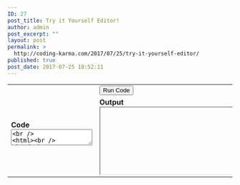 ```yaml
---
ID: 27
post_title: Try it Yourself Editor!
author: admin
post_excerpt: ""
layout: post
permalink: >
  http://coding-karma.com/2017/07/25/try-it-yourself-editor/
published: true
post_date: 2017-07-25 18:52:11
---
```

<style type="text/css">
    textarea, iframe {<br />
       border: 2px solid #ddd;<br />
       height: 100px;<br />
       width: 100%;<br />
    }<br />
</style>
<table border="0" width="100%" cellspacing="5" cellpadding="5">
<tbody>
<tr>
<td scope="col" width="50%"></td>
<td scope="col" align="left" width="50%"><input type="button" value="Run Code" /></td>
</tr>
<tr>
<td><form><strong>Code</strong>
<textarea id="sourceCode" name="sourceCode">&lt;br /&gt;
&lt;html&gt;&lt;br /&gt;
&lt;head&gt;&lt;br /&gt;
&lt;title&gt;Hello&lt;/title&gt;&lt;br /&gt;
&lt;/head&gt;&lt;br /&gt;
&lt;body&gt;&lt;/p&gt;
&lt;h1&gt;Hello!&lt;/h1&gt;
&lt;p&gt;Write HTML, CSS or JavaScript code here and click 'Run Code'.&lt;/p&gt;
&lt;p&gt;&lt;/body&gt;&lt;br /&gt;
&lt;/html&gt;&lt;br /&gt;
                </textarea></form></td>
<td><strong>Output</strong><iframe id="targetCode" name="targetCode" width="300" height="150"></iframe></td>
</tr>
</tbody>
</table>
<script type="text/javascript">
	function runCode()
	{
		var content = document.getElementById('sourceCode').value;
		var iframe = document.getElementById('targetCode');
		iframe = (iframe.contentWindow) ? iframe.contentWindow : (iframe.contentDocument.document) ? iframe.contentDocument.document : iframe.contentDocument;
		iframe.document.open();
		iframe.document.write(content);
		iframe.document.close();
		return false;
	}
	runCode();
</script>